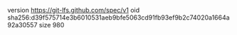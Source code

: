 version https://git-lfs.github.com/spec/v1
oid sha256:d39f575714e3b6010531aeb9bfe5063cd91fb93ef9b2c74020a1664a92a30557
size 980
